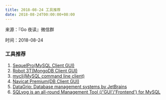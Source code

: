 ```yaml
---
title: 2018-08-24 工具推荐
date: 2018-08-24T00:00:00+08:00
---
```

来源：『Go 夜读』微信群

时间：2018-08-24

### 工具推荐

1. [SequelPro(MySQL Client GUI)](https://www.sequelpro.com/)
2. [Robot 3T(MongoDB Client GUI)](https://robomongo.org/)
3. [mycli(MySQL command line client)](https://www.mycli.net/)
4. [Navicat Premium(DB Client GUI)](https://www.navicat.com/en/products/navicat-premium)
5. [DataGrip: Database management systems by JetBrains](https://www.jetbrains.com/datagrip/)
6. [SQLyog is an all-round Management Tool (/'GUI'/'Frontend') for MySQL](https://www.webyog.com/)
